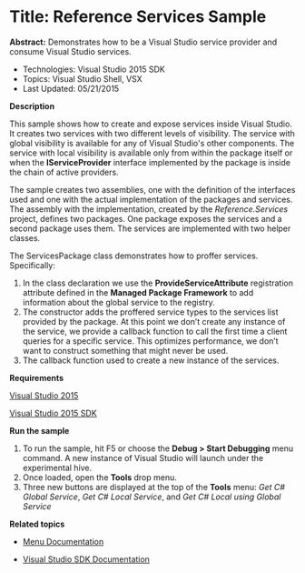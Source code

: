 ﻿

# Title: Reference Services Sample
**Abstract:** Demonstrates how to be a Visual Studio service provider and
consume Visual Studio services.

* Technologies: Visual Studio 2015 SDK
* Topics: Visual Studio Shell, VSX
* Last Updated: 05/21/2015

**Description**

This sample shows how to create and expose services inside Visual Studio. It
creates two services with two different levels of visibility. The service with
global visibility is available for any of Visual Studio's other components.
The service with local visibility is available only from within the package
itself or when the **IServiceProvider** interface implemented by the package
is inside the chain of active providers.

The sample creates two assemblies, one with the definition of the interfaces
used and one with the actual implementation of the packages and services. The
assembly with the implementation, created by the _Reference.Services_ project,
defines two packages. One package exposes the services and a second package
uses them. The services are implemented with two helper classes.

The ServicesPackage class demonstrates how to proffer services. Specifically:

  1. In the class declaration we use the **ProvideServiceAttribute** registration attribute defined in the **Managed Package Framework** to add information about the global service to the registry. 
  2. The constructor adds the proffered service types to the services list provided by the package. At this point we don’t create any instance of the service, we provide a callback function to call the first time a client queries for a specific service. This optimizes performance, we don’t want to construct something that might never be used. 
  3. The callback function used to create a new instance of the services. 



**Requirements**

[ Visual Studio 2015 ](http://www.microsoft.com/visualstudio/en-us/try/default.mspx#download)

[ Visual Studio 2015 SDK ](https://www.visualstudio.com/en-us/downloads/visual-studio-2015-downloads-vs.aspx)




**Run the sample**

  1. To run the sample, hit F5 or choose the **Debug &gt; Start Debugging** menu command. A new instance of Visual Studio will launch under the experimental hive. 
  2. Once loaded, open the **Tools** drop menu.
  3. Three new buttons are displayed at the top of the **Tools** menu: _Get C# Global Service_, _Get C# Local Service_, and _Get C# Local using Global Service_



**Related topics**

* [ Menu Documentation ](https://msdn.microsoft.com/en-us/library/bb165937(v=vs.140).aspx)

* [ Visual Studio SDK Documentation ](https://msdn.microsoft.com/en-us/library/bb166441(v=vs.140).aspx)



